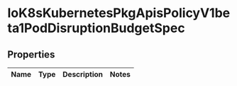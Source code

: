 
# IoK8sKubernetesPkgApisPolicyV1beta1PodDisruptionBudgetSpec

## Properties
Name | Type | Description | Notes
------------ | ------------- | ------------- | -------------



